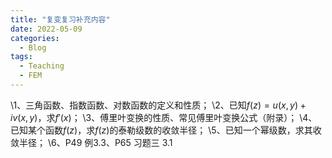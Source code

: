 ```yaml
---
title: "复变复习补充内容"
date: 2022-05-09
categories:
  - Blog
tags:
  - Teaching
  - FEM
---
```


\1、三角函数、指数函数、对数函数的定义和性质；
\2、已知$f(z)=u(x,y)+iv(x,y)$，求$f'(x)$；
\3、傅里叶变换的性质、常见傅里叶变换公式（附录）；
\4、已知某个函数$f(z)$，求$f(z)$的泰勒级数的收敛半径；
\5、已知一个幂级数，求其收敛半径；
\6、P49 例3.3、P65 习题三 3.1
